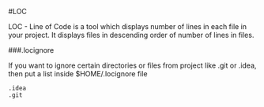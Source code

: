 #LOC

LOC - Line of Code is a tool which displays number of lines in each file in your project. It displays files in descending order of number of lines in files.

###.locignore

If you want to ignore certain directories or files from project like .git or .idea, then put a list inside $HOME/.locignore file

```text
.idea
.git
```
